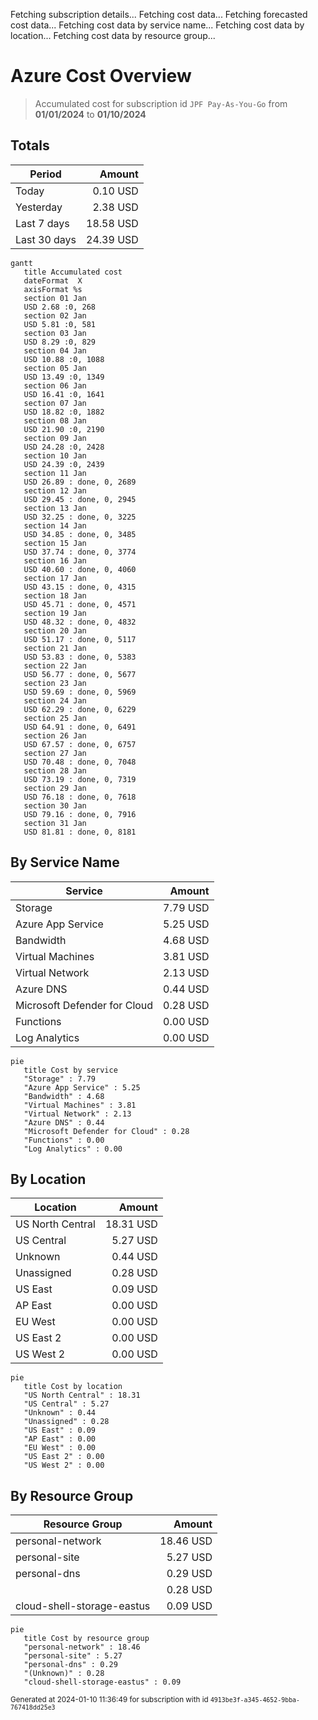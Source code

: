 Fetching subscription details...
Fetching cost data...
Fetching forecasted cost data...
Fetching cost data by service name...
Fetching cost data by location...
Fetching cost data by resource group...
# Azure Cost Overview

> Accumulated cost for subscription id `JPF Pay-As-You-Go` from **01/01/2024** to **01/10/2024**

## Totals

|Period|Amount|
|---|---:|
|Today|0.10 USD|
|Yesterday|2.38 USD|
|Last 7 days|18.58 USD|
|Last 30 days|24.39 USD|

```mermaid
gantt
   title Accumulated cost
   dateFormat  X
   axisFormat %s
   section 01 Jan
   USD 2.68 :0, 268
   section 02 Jan
   USD 5.81 :0, 581
   section 03 Jan
   USD 8.29 :0, 829
   section 04 Jan
   USD 10.88 :0, 1088
   section 05 Jan
   USD 13.49 :0, 1349
   section 06 Jan
   USD 16.41 :0, 1641
   section 07 Jan
   USD 18.82 :0, 1882
   section 08 Jan
   USD 21.90 :0, 2190
   section 09 Jan
   USD 24.28 :0, 2428
   section 10 Jan
   USD 24.39 :0, 2439
   section 11 Jan
   USD 26.89 : done, 0, 2689
   section 12 Jan
   USD 29.45 : done, 0, 2945
   section 13 Jan
   USD 32.25 : done, 0, 3225
   section 14 Jan
   USD 34.85 : done, 0, 3485
   section 15 Jan
   USD 37.74 : done, 0, 3774
   section 16 Jan
   USD 40.60 : done, 0, 4060
   section 17 Jan
   USD 43.15 : done, 0, 4315
   section 18 Jan
   USD 45.71 : done, 0, 4571
   section 19 Jan
   USD 48.32 : done, 0, 4832
   section 20 Jan
   USD 51.17 : done, 0, 5117
   section 21 Jan
   USD 53.83 : done, 0, 5383
   section 22 Jan
   USD 56.77 : done, 0, 5677
   section 23 Jan
   USD 59.69 : done, 0, 5969
   section 24 Jan
   USD 62.29 : done, 0, 6229
   section 25 Jan
   USD 64.91 : done, 0, 6491
   section 26 Jan
   USD 67.57 : done, 0, 6757
   section 27 Jan
   USD 70.48 : done, 0, 7048
   section 28 Jan
   USD 73.19 : done, 0, 7319
   section 29 Jan
   USD 76.18 : done, 0, 7618
   section 30 Jan
   USD 79.16 : done, 0, 7916
   section 31 Jan
   USD 81.81 : done, 0, 8181
```

## By Service Name

|Service|Amount|
|---|---:|
|Storage|7.79 USD|
|Azure App Service|5.25 USD|
|Bandwidth|4.68 USD|
|Virtual Machines|3.81 USD|
|Virtual Network|2.13 USD|
|Azure DNS|0.44 USD|
|Microsoft Defender for Cloud|0.28 USD|
|Functions|0.00 USD|
|Log Analytics|0.00 USD|

```mermaid
pie
   title Cost by service
   "Storage" : 7.79
   "Azure App Service" : 5.25
   "Bandwidth" : 4.68
   "Virtual Machines" : 3.81
   "Virtual Network" : 2.13
   "Azure DNS" : 0.44
   "Microsoft Defender for Cloud" : 0.28
   "Functions" : 0.00
   "Log Analytics" : 0.00
```

## By Location

|Location|Amount|
|---|---:|
|US North Central|18.31 USD|
|US Central|5.27 USD|
|Unknown|0.44 USD|
|Unassigned|0.28 USD|
|US East|0.09 USD|
|AP East|0.00 USD|
|EU West|0.00 USD|
|US East 2|0.00 USD|
|US West 2|0.00 USD|

```mermaid
pie
   title Cost by location
   "US North Central" : 18.31
   "US Central" : 5.27
   "Unknown" : 0.44
   "Unassigned" : 0.28
   "US East" : 0.09
   "AP East" : 0.00
   "EU West" : 0.00
   "US East 2" : 0.00
   "US West 2" : 0.00
```

## By Resource Group

|Resource Group|Amount|
|---|---:|
|personal-network|18.46 USD|
|personal-site|5.27 USD|
|personal-dns|0.29 USD|
||0.28 USD|
|cloud-shell-storage-eastus|0.09 USD|

```mermaid
pie
   title Cost by resource group
   "personal-network" : 18.46
   "personal-site" : 5.27
   "personal-dns" : 0.29
   "(Unknown)" : 0.28
   "cloud-shell-storage-eastus" : 0.09
```

<sup>Generated at 2024-01-10 11:36:49 for subscription with id `4913be3f-a345-4652-9bba-767418dd25e3`</sup>
